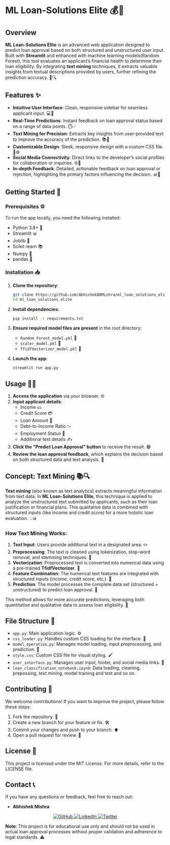 # ML Loan-Solutions Elite 💰🚀

## Overview

**ML Loan-Solutions Elite** is an advanced web application designed to predict loan approval based on both structured and unstructured user input. Built with **Streamlit** and enhanced with machine learning models(Random Forest), this tool evaluates an applicant’s financial health to determine their loan eligibility. By integrating **text mining** techniques, it extracts valuable insights from textual descriptions provided by users, further refining the prediction accuracy. 🧠🔍

## Features ✨

- **Intuitive User Interface**: Clean, responsive sidebar for seamless applicant input. 💻📱
- **Real-Time Predictions**: Instant feedback on loan approval status based on a range of data points. ⏱️✅
- **Text Mining for Precision**: Extracts key insights from user-provided text to improve the accuracy of the prediction. 📚🔎
- **Customizable Design**: Sleek, responsive design with a custom CSS file. 🎨⚙️
- **Social Media Connectivity**: Direct links to the developer’s social profiles for collaboration or inquiries. 🌐🤝
- **In-depth Feedback**: Detailed, actionable feedback on loan approval or rejection, highlighting the primary factors influencing the decision. 📊💬

## Getting Started 🚀

### Prerequisites ⚙️

To run the app locally, you need the following installed:

- Python 3.8+ 🐍
- Streamlit 📊
- Joblib 🔧
- Scikit-learn 📚
- Numpy 🔢
- pandas 🐼

### Installation 📥

1. **Clone the repository**:
    ```bash
    git clone https://github.com/Abhishek08Mishra/ml_loan_solutions_elite.git
    cd ml_loan_solutions_elite
    ```

2. **Install dependencies**:
    ```bash
    pip install -r requirements.txt
    ```

3. **Ensure required model files are present** in the root directory:
    - `Random_Forest_model.pkl` 🌲
    - `scaler_model.pkl` 📏
    - `TfidfVectorizer_model.pkl` 🧮

4. **Launch the app**:
    ```bash
    streamlit run app.py
    ```

## Usage 🧑‍💻

1. **Access the application** via your browser. 🌐
2. **Input applicant details**:
   - Income 💵
   - Credit Score 💳
   - Loan Amount 💸
   - Debt-to-Income Ratio 📉
   - Employment Status 👔
   - Additional text details ✍️
3. **Click the "Predict Loan Approval" button** to receive the result. 🟢
4. **Review the loan approval feedback**, which explains the decision based on both structured data and text analysis. 📝

## Concept: Text Mining 📚🔍

**Text mining** (also known as text analytics) extracts meaningful information from text data. In **ML Loan-Solutions Elite**, this technique is applied to analyze the unstructured text submitted by applicants, such as their loan justification or financial plans. This qualitative data is combined with structured inputs (like income and credit score) for a more holistic loan evaluation. 💡📊

### How Text Mining Works:

1. **Text Input**: Users provide additional text in a designated area. ✏️
2. **Preprocessing**: The text is cleaned using tokenization, stop-word removal, and stemming techniques. 🧹
3. **Vectorization**: Preprocessed text is converted into numerical data using a pre-trained **TfidfVectorizer**. 🧮
4. **Feature Combination**: The numerical text features are integrated with structured inputs (income, credit score, etc.). 🔗
5. **Prediction**: The model processes the complete data set (structured + unstructured) to predict loan approval. 🔮

This method allows for more accurate predictions, leveraging both quantitative and qualitative data to assess loan eligibility. 💯

## File Structure 📂

- `app.py`: Main application logic. ⚙️
- `css_loader.py`: Handles custom CSS loading for the interface. 🎨
- `model_operation.py`: Manages model loading, input preprocessing, and prediction. 🔧
- `style.css`: Custom CSS file for visual styling. 🖌️
- `user_interface.py`: Manages user input, footer, and social media links. 📱
- `loan_classification_notebook.ipynb`: Data loading, cleaning, prepossing, text mining, model training and test and so on.

## Contributing 🤝

We welcome contributions! If you want to improve the project, please follow these steps:

1. Fork the repository. 🍴
2. Create a new branch for your feature or fix. 🛠️
3. Commit your changes and push to your branch. ⬆️
4. Open a pull request for review. 📩

## License 📜

This project is licensed under the MIT License. For more details, refer to the LICENSE file.

## Contact 📞

If you have any questions or feedback, feel free to reach out:

- **Abhishek Mishra**
 <p align="center">
  <a href="https://github.com/Abhishek08Mishra">
    <img src="https://img.shields.io/badge/GitHub-000?style=for-the-badge&logo=github&logoColor=white" alt="GitHub">
  </a>
  <a href="https://linkedin.com/in/abhishek-mishra08/">
    <img src="https://img.shields.io/badge/LinkedIn-0077B5?style=for-the-badge&logo=linkedin&logoColor=white" alt="LinkedIn">
  </a>
  <a href="https://x.com/Abhi__57">
    <img src="https://img.shields.io/badge/Twitter-1DA1F2?style=for-the-badge&logo=twitter&logoColor=white" alt="Twitter">
  </a>
</p> 

**Note**: This project is for educational use only and should not be used in actual loan approval processes without proper validation and adherence to legal standards. ⚠️

